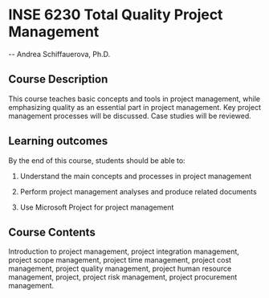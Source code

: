 <h1> INSE 6230 Total Quality Project Management </h1>
-- Andrea Schiffauerova, Ph.D. 

<h2> Course Description </h2>
This course teaches basic concepts and tools in project management, while emphasizing quality as an essential part in project management. Key project management processes will be
discussed. Case studies will be reviewed.

<h2> Learning outcomes </h2>
By the end of this course, students should be able to:

1. Understand the main concepts and processes in project management

2. Perform project management analyses and produce related documents

3. Use Microsoft Project for project management

<h2> Course Contents </h2>
Introduction to project management, project integration management, project scope management, project time management, project cost management, project quality management, project human resource management, project, project risk management, project procurement management.

